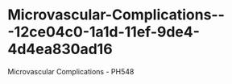 # Microvascular-Complications---12ce04c0-1a1d-11ef-9de4-4d4ea830ad16
Microvascular Complications - PH548
